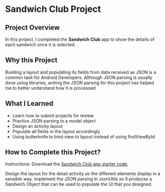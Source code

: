 # Sandwich Club Project

## Project Overview
In this project, I completed the **Sandwich Club** app to
show the details of each sandwich once it is selected.

## Why this Project
Building a layout and populating its fields from data received as JSON
is a common task for Android Developers. Although JSON parsing is usually
done using libraries, writing the JSON parsing for  this project has helped
me to better understand how it is processed.

## What I Learned
- Learn how to submit projects for review
- Practice JSON parsing to a model object
- Design an activity layout
- Populate all fields in the layout accordingly
- Using butterknife to bind view to layout instead of using findViewById

## How to Complete this Project?
Instructions:
Download the [Sandwich Club app starter code.](https://github.com/udacity/sandwich-club-starter-code)

Design the layout for the detail activity so the different elements
display in a sensible way. Implement the JSON parsing in JsonUtils so it
produces a Sandwich Object that can be used to populate the UI that you designed.
